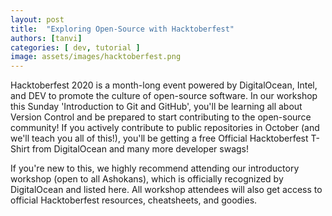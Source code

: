 ```yaml
---
layout: post
title:  "Exploring Open-Source with Hacktoberfest"
authors: [tanvi]
categories: [ dev, tutorial ]
image: assets/images/hacktoberfest.png
---
```


Hacktoberfest 2020 is a month-long event powered by DigitalOcean, Intel, and DEV to promote the culture of open-source software. In our workshop this Sunday 'Introduction to Git and GitHub', you'll be learning all about Version Control and be prepared to start contributing to the open-source community! If you actively contribute to public repositories in October (and we'll teach you all of this!), you'll be getting a free Official Hacktoberfest T-Shirt from DigitalOcean and many more developer swags!

If you're new to this, we highly recommend attending our introductory workshop (open to all Ashokans), which is officially recognized by DigitalOcean and listed here. All workshop attendees will also get access to official Hacktoberfest resources, cheatsheets, and goodies.
